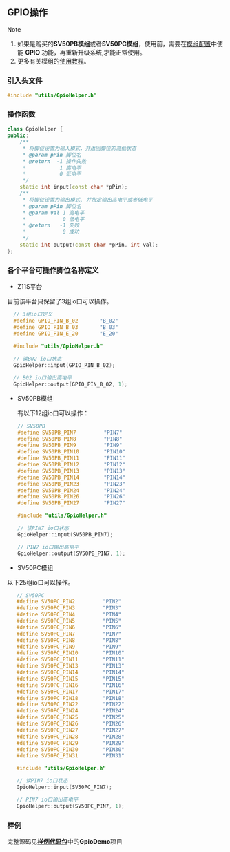 ## GPIO操作

> [!Note]
> 1. 如果是购买的**SV50PB模组**或者**SV50PC模组**，使用前，需要在[模组配置](https://superv.flythings.cn)中使能 **GPIO** 功能，再重新升级系统,才能正常使用。
> 3. 更多有关模组的[使用教程](core_module.md)。

### 引入头文件
```c++
#include "utils/GpioHelper.h"
```


### 操作函数
```c++
class GpioHelper {
public:
    /**
	 * 将脚位设置为输入模式，并返回脚位的高低状态
	 * @param pPin 脚位名
	 * @return  -1 操作失败 
	 *           1 高电平
	 *           0 低电平
	 */
	static int input(const char *pPin);
	/**
	 * 将脚位设置为输出模式, 并指定输出高电平或者低电平
	 * @param pPin 脚位名
	 * @param val 1 高电平
	 *            0 低电平
	 * @return   -1 失败
	 *            0 成功
	 */
	static int output(const char *pPin, int val);
};
```


### 各个平台可操作脚位名称定义

  * Z11S平台

  目前该平台只保留了3组io口可以操作。
  
  ```c++
    // 3组io口定义
    #define GPIO_PIN_B_02		"B_02"
    #define GPIO_PIN_B_03		"B_03"
    #define GPIO_PIN_E_20		"E_20"
        
    #include "utils/GpioHelper.h"

    // 读B02 io口状态
    GpioHelper::input(GPIO_PIN_B_02);

    // B02 io口输出高电平
    GpioHelper::output(GPIO_PIN_B_02, 1);
  ```

  * SV50PB模组

    有以下12组io口可以操作：

    ```c++
    // SV50PB
    #define SV50PB_PIN7         "PIN7"
    #define SV50PB_PIN8         "PIN8"
    #define SV50PB_PIN9         "PIN9"
    #define SV50PB_PIN10        "PIN10"
    #define SV50PB_PIN11        "PIN11"
    #define SV50PB_PIN12        "PIN12"
    #define SV50PB_PIN13        "PIN13"
    #define SV50PB_PIN14        "PIN14"
    #define SV50PB_PIN23        "PIN23"
    #define SV50PB_PIN24        "PIN24"
    #define SV50PB_PIN26        "PIN26"
    #define SV50PB_PIN27        "PIN27"

    #include "utils/GpioHelper.h"

    // 读PIN7 io口状态
    GpioHelper::input(SV50PB_PIN7);

    // PIN7 io口输出高电平
    GpioHelper::output(SV50PB_PIN7, 1);
    ```

* SV50PC模组

 以下25组io口可以操作。

 ```c++
    // SV50PC
    #define SV50PC_PIN2         "PIN2"
    #define SV50PC_PIN3         "PIN3"
    #define SV50PC_PIN4         "PIN4"
    #define SV50PC_PIN5         "PIN5"
    #define SV50PC_PIN6         "PIN6"
    #define SV50PC_PIN7         "PIN7"
    #define SV50PC_PIN8         "PIN8"
    #define SV50PC_PIN9         "PIN9"
    #define SV50PC_PIN10        "PIN10"
    #define SV50PC_PIN11        "PIN11"
    #define SV50PC_PIN13        "PIN13"
    #define SV50PC_PIN14        "PIN14"
    #define SV50PC_PIN15        "PIN15"
    #define SV50PC_PIN16        "PIN16"
    #define SV50PC_PIN17        "PIN17"
    #define SV50PC_PIN18        "PIN18"
    #define SV50PC_PIN22        "PIN22"
    #define SV50PC_PIN24        "PIN24"
    #define SV50PC_PIN25        "PIN25"
    #define SV50PC_PIN26        "PIN26"
    #define SV50PC_PIN27        "PIN27"
    #define SV50PC_PIN28        "PIN28"
    #define SV50PC_PIN29        "PIN29"
    #define SV50PC_PIN30        "PIN30"
    #define SV50PC_PIN31        "PIN31"

    #include "utils/GpioHelper.h"

    // 读PIN7 io口状态
    GpioHelper::input(SV50PC_PIN7);

    // PIN7 io口输出高电平
    GpioHelper::output(SV50PC_PIN7, 1);
 ```

### 样例  
完整源码见[**样例代码包**](demo_download.md#demo_download)中的**GpioDemo**项目